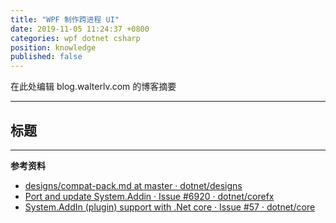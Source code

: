```yaml
---
title: "WPF 制作跨进程 UI"
date: 2019-11-05 11:24:37 +0800
categories: wpf dotnet csharp
position: knowledge
published: false
---
```


在此处编辑 blog.walterlv.com 的博客摘要

---

<div id="toc"></div>

## 标题

---

**参考资料**

- [designs/compat-pack.md at master · dotnet/designs](https://github.com/dotnet/designs/blob/master/accepted/compat-pack/compat-pack.md)
- [Port and update System.Addin · Issue #6920 · dotnet/corefx](https://github.com/dotnet/corefx/issues/6920)
- [System.AddIn (plugin) support with .Net core · Issue #57 · dotnet/core](https://github.com/dotnet/core/issues/57)
